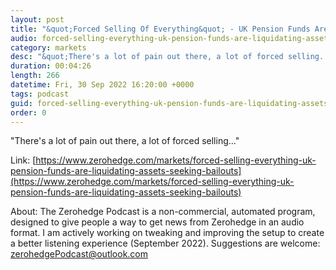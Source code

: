 ```yaml
---
layout: post
title: "&quot;Forced Selling Of Everything&quot; - UK Pension Funds Are Still Liquidating Assets, Seeking Bailouts"
audio: forced-selling-everything-uk-pension-funds-are-liquidating-assets-seeking-bailouts-0
category: markets
desc: "&quot;There's a lot of pain out there, a lot of forced selling...&quot; "
duration: 00:04:26
length: 266
datetime: Fri, 30 Sep 2022 16:20:00 +0000
tags: podcast
guid: forced-selling-everything-uk-pension-funds-are-liquidating-assets-seeking-bailouts-0
order: 0
---
```

&quot;There's a lot of pain out there, a lot of forced selling...&quot; 

Link: [https://www.zerohedge.com/markets/forced-selling-everything-uk-pension-funds-are-liquidating-assets-seeking-bailouts](https://www.zerohedge.com/markets/forced-selling-everything-uk-pension-funds-are-liquidating-assets-seeking-bailouts)

About: The Zerohedge Podcast is a non-commercial, automated program, designed to give people a way to get news from Zerohedge in an audio format.  I am actively working on tweaking and improving the setup to create a better listening experience (September 2022).  Suggestions are welcome: [zerohedgePodcast@outlook.com](mailto:zerohedgePodcast@outlook.com)